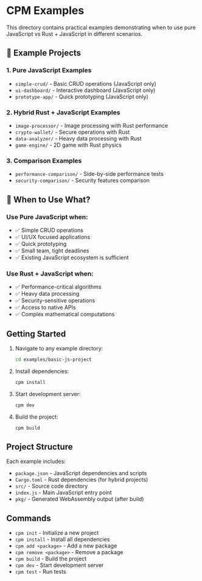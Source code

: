 # CPM Examples

This directory contains practical examples demonstrating when to use pure JavaScript vs Rust + JavaScript in different scenarios.

## 📁 **Example Projects**

### **1. Pure JavaScript Examples**
- `simple-crud/` - Basic CRUD operations (JavaScript only)
- `ui-dashboard/` - Interactive dashboard (JavaScript only)
- `prototype-app/` - Quick prototyping (JavaScript only)

### **2. Hybrid Rust + JavaScript Examples**
- `image-processor/` - Image processing with Rust performance
- `crypto-wallet/` - Secure operations with Rust
- `data-analyzer/` - Heavy data processing with Rust
- `game-engine/` - 2D game with Rust physics

### **3. Comparison Examples**
- `performance-comparison/` - Side-by-side performance tests
- `security-comparison/` - Security features comparison

## 🎯 **When to Use What?**

### **Use Pure JavaScript when:**
- ✅ Simple CRUD operations
- ✅ UI/UX focused applications
- ✅ Quick prototyping
- ✅ Small team, tight deadlines
- ✅ Existing JavaScript ecosystem is sufficient

### **Use Rust + JavaScript when:**
- ✅ Performance-critical algorithms
- ✅ Heavy data processing
- ✅ Security-sensitive operations
- ✅ Access to native APIs
- ✅ Complex mathematical computations

## Getting Started

1. Navigate to any example directory:
   ```bash
   cd examples/basic-js-project
   ```

2. Install dependencies:
   ```bash
   cpm install
   ```

3. Start development server:
   ```bash
   cpm dev
   ```

4. Build the project:
   ```bash
   cpm build
   ```

## Project Structure

Each example includes:
- `package.json` - JavaScript dependencies and scripts
- `Cargo.toml` - Rust dependencies (for hybrid projects)
- `src/` - Source code directory
- `index.js` - Main JavaScript entry point
- `pkg/` - Generated WebAssembly output (after build)

## Commands

- `cpm init` - Initialize a new project
- `cpm install` - Install all dependencies
- `cpm add <package>` - Add a new package
- `cpm remove <package>` - Remove a package
- `cpm build` - Build the project
- `cpm dev` - Start development server
- `cpm test` - Run tests

